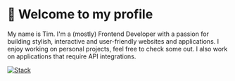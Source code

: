 # 👋 Welcome to my profile

My name is Tim. I'm a (mostly) Frontend Developer with a passion for building stylish, interactive and user-friendly websites and applications. I enjoy working on personal projects, feel free to check some out. I also work on applications that require API integrations.

[![Stack](https://skillicons.dev/icons?i=html,css,sass,php,mysql,js,ts,react,svelte,vue,bootstrap,tailwind,webpack,laravel,wordpress,nextjs,nuxt,vite,raspberrypi,postman,prisma,figma,redis,apache,graphql,github,git,svg,sqlite)](https://skillicons.dev)

